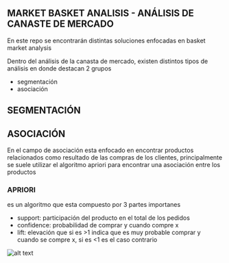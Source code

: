 ## MARKET BASKET ANALISIS - ANÁLISIS DE CANASTE DE MERCADO
En este repo se encontrarán distintas soluciones enfocadas en basket market analysis

Dentro del análisis de la canasta de mercado, existen distintos tipos de análisis en donde destacan 2 grupos
* segmentación
* asociación

## SEGMENTACIÓN

## ASOCIACIÓN
En el campo de asociación esta enfocado en encontrar productos relacionados como resultado de las compras de los clientes,
principalmente se suele utilizar el algoritmo apriori para encontrar una asociación entre los productos

### APRIORI

es un algoritmo que esta compuesto por 3 partes importanes
* support: participación del producto en el total de los pedidos
* confidence: probabilidad de comprar y cuando compre x
* lift: elevación que si es >1 indica que es muy probable comprar y cuando se compre x, si es <1 es el caso contrario

![alt text](https://www.researchgate.net/publication/337999958/figure/fig1/AS:867641866604545@1583873349676/Formulae-for-support-confidence-and-lift-for-the-association-rule-X-Y.ppm)
